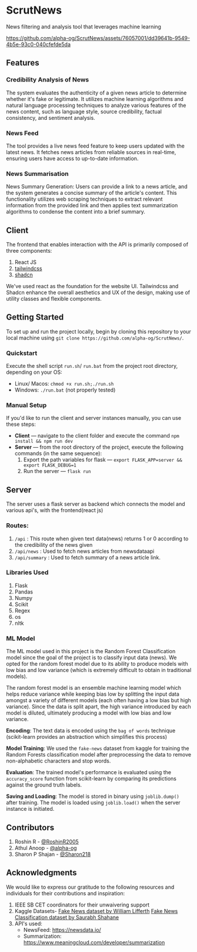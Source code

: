 # ScrutNews

News filtering and analysis tool that leverages machine learning

https://github.com/alpha-og/ScrutNews/assets/76057001/dd39641b-9549-4b5e-93c0-040cfefde5da

## Features

### Credibility Analysis of News

The system evaluates the authenticity of a given news article to determine whether it's fake or legitimate. It utilizes machine learning algorithms and natural language processing techniques to analyze various features of the news content, such as language style, source credibility, factual consistency, and sentiment analysis.

### News Feed

The tool provides a live news feed feature to keep users updated with the latest news. It fetches news articles from reliable sources in real-time, ensuring users have access to up-to-date information.

### News Summarisation

News Summary Generation: Users can provide a link to a news article, and the system generates a concise summary of the article's content. This functionality utilizes web scraping techniques to extract relevant information from the provided link and then applies text summarization algorithms to condense the content into a brief summary.

## Client

The frontend that enables interaction with the API is primarily composed of three components:

1. React JS
2. [tailwindcss](https://tailwindcss.com/)
3. [shadcn](https://ui.shadcn.com/)

We've used react as the foundation for the website UI. Tailwindcss and Shadcn enhance the overall aesthetics and UX of the design, making use of utility classes and flexible components.

## Getting Started

To set up and run the project locally, begin by cloning this repository to your local machine using `git clone https://github.com/alpha-og/ScrutNews/`.

### Quickstart

Execute the shell script `run.sh`/ `run.bat` from the project root directory, depending on your OS:

-   Linux/ Macos: `chmod +x run.sh;./run.sh`
-   Windows: `./run.bat` (not properly tested)

### Manual Setup

If you'd like to run the client and server instances manually, you can use these steps:

-   **Client** — navigate to the client folder and execute the command `npm install && npm run dev`
-   **Server** — from the root directory of the project, execute the following commands (in the same sequence):
    1. Export the path variables for flask — `export FLASK_APP=server && export FLASK_DEBUG=1`
    2. Run the server — `flask run`

## Server

The server uses a flask server as backend which connects the model and various api's, with the frontend(react js)

### Routes:

1. `/api` : This route when given text data(news) returns 1 or 0 according to the credibility of the news given
2. `/api/news` : Used to fetch news articles from newsdataapi
3. `/api/summary` : Used to fetch summary of a news article link.

### Libraries Used

1. Flask
2. Pandas
3. Numpy
4. Scikit
5. Regex
6. os
7. nltk

### ML Model

The ML model used in this project is the Random Forest Classification model since the goal of the project is to classify input data (news). We opted for the random forest model due to its ability to produce models with low bias and low variance (which is extremely difficult to obtain in traditional models).

The random forest model is an ensemble machine learning model which helps reduce variance while keeping bias low by splitting the input data amongst a variety of different models (each often having a low bias but high variance). Since the data is split apart, the high variance introduced by each model is diluted, ultimately producing a model with low bias and low variance.

**Encoding**: The text data is encoded using the `bag of words` technique (scikit-learn provides an abstraction which simplifies this process)

**Model Training**: We used the `fake-news` dataset from kaggle for training the Random Forests classification model after preprocessing the data to remove non-alphabetic characters and stop words.

**Evaluation**: The trained model's performance is evaluated using the `accuracy_score` function from scikit-learn by comparing its predictions against the ground truth labels.

**Saving and Loading**: The model is stored in binary using `joblib.dump()` after training. The model is loaded using `joblib.load()` when the server instance is initiated.

## Contributors

1. Roshin R - [@RoshinR2005](https://github.com/RoshinR2005)
2. Athul Anoop - [@alpha-og](https://github.com/alpha-og)
3. Sharon P Shajan - [@Sharon218](https://github.com/Sharon218)

## Acknowledgments

We would like to express our gratitude to the following resources and individuals for their contributions and inspiration:

1. IEEE SB CET coordinators for their unwaivering support
2. Kaggle Datasets- [Fake News dataset by William Lifferth](https://www.kaggle.com/competitions/fake-news)
   [Fake News Classification dataset by Saurabh Shahane](https://www.kaggle.com/datasets/saurabhshahane/fake-news-classification)
3. API's used:
    - NewsFeed: https://newsdata.io/
    - Summarization: https://www.meaningcloud.com/developer/summarization
